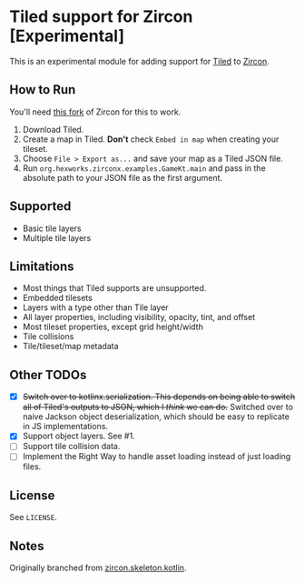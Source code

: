 # Tiled support for Zircon [Experimental]

This is an experimental module for adding support for [Tiled](https://www.mapeditor.org/) to 
[Zircon](https://github.com/Hexworks/zircon).

## How to Run

You'll need [this fork](https://github.com/nanodeath/zircon/tree/tiled) of Zircon for this to work.

1. Download Tiled.
1. Create a map in Tiled. **Don't** check `Embed in map` when creating your tileset.
1. Choose `File > Export as...` and save your map as a Tiled JSON file.
1. Run `org.hexworks.zirconx.examples.GameKt.main` and pass in the absolute path to your JSON file as the first argument.

## Supported
* Basic tile layers
* Multiple tile layers

## Limitations

* Most things that Tiled supports are unsupported.
* Embedded tilesets
* Layers with a type other than Tile layer
* All layer properties, including visibility, opacity, tint, and offset
* Most tileset properties, except grid height/width
* Tile collisions
* Tile/tileset/map metadata

## Other TODOs

* [x] ~~Switch over to kotlinx.serialization. This depends on being able to switch all of Tiled's outputs to JSON, which
I _think_ we can do.~~ Switched over to naive Jackson object deserialization, which should be easy to replicate in JS implementations.
* [x] Support object layers. See #1.
* [ ] Support tile collision data.
* [ ] Implement the Right Way to handle asset loading instead of just loading files.

## License

See `LICENSE`.

## Notes

Originally branched from [zircon.skeleton.kotlin](https://github.com/Hexworks/zircon.skeleton.kotlin).